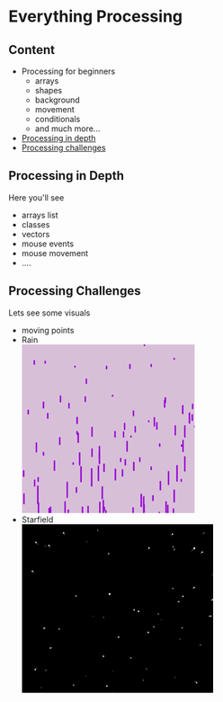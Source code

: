 # Everything Processing 

## Content 
<ul>
	<li>Processing for beginners
		<ul>
			<li>arrays</li>
			<li>shapes</li>
			<li>background</li>
			<li>movement</li>
			<li>conditionals</li>
			<li>and much more...</li>
		</ul>
	</li>
	<li><a href="#depth">Processing in depth</a></li>
	<li><a href="#challenge">Processing challenges</a></li>
</ul>

## Processing in Depth 

<p id="depth">Here you'll see<br></p>
<ul>
	<li>arrays list</li>
	<li>classes</li>
	<li>vectors</li>
	<li>mouse events</li>
	<li>mouse movement</li>
	<li>....</li>
</ul>

## Processing Challenges

<p id="challenge">Lets see some visuals<br></p>
<ul>
	<li>moving points</li>
	<li>Rain<br><img src="./results/rain.png" style="height: 300px"></li>
	<li>Starfield<br><img src="./results/star.png" style="height: 300px"></li>
</ul>